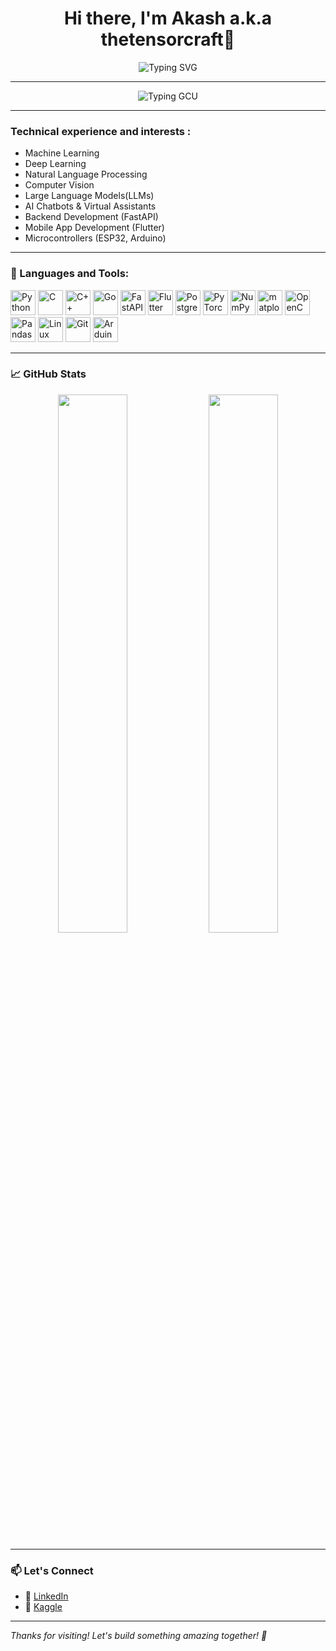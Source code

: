 <h1 align="center">Hi there, I'm Akash a.k.a thetensorcraft👋</h1>

<p align="center">
  <img src="https://readme-typing-svg.demolab.com?font=menlo&duration=3000&pause=1000&center=true&vCenter=true&multiline=true&width=600&height=100&lines=AI+Enthusiast+%7C+ML+Practitioner+%7C+Tech+Explorer;Loves+Building+Bots%2C+Apps%2C+and+Cool+Projects" alt="Typing SVG" />
</p>

---

<p align="center">
  <img src="https://readme-typing-svg.demolab.com?font=menlo&size=20&duration=3000&pause=1000&center=true&vCenter=true&width=700&height=50&lines=BCA+Student+at+Girijananda+Choudhury+University%2C+Guwahati%2C+Assam" alt="Typing GCU" />
</p>

---

### Technical experience and interests :

- Machine Learning
- Deep Learning  
- Natural Language Processing  
- Computer Vision
- Large Language Models(LLMs)  
- AI Chatbots & Virtual Assistants  
- Backend Development (FastAPI)  
- Mobile App Development (Flutter)  
- Microcontrollers (ESP32, Arduino) 

---

### 🚀 Languages and Tools:

<p align = "left">
  <img src="https://cdn.jsdelivr.net/gh/devicons/devicon/icons/python/python-original.svg" height="40" alt="Python" />
  <img src="https://cdn.jsdelivr.net/gh/devicons/devicon/icons/c/c-original.svg" height="40" alt="C" />
  <img src="https://cdn.jsdelivr.net/gh/devicons/devicon/icons/cplusplus/cplusplus-original.svg" height="40" alt="C++" />
  <img src="https://cdn.jsdelivr.net/gh/devicons/devicon/icons/go/go-original.svg" height="40" alt="Go" />
  <img src="https://cdn.jsdelivr.net/gh/devicons/devicon/icons/fastapi/fastapi-original.svg" height="40" alt="FastAPI" />
  <img src="https://cdn.jsdelivr.net/gh/devicons/devicon/icons/flutter/flutter-original.svg" height="40" alt="Flutter" />
  <img src="https://cdn.jsdelivr.net/gh/devicons/devicon/icons/postgresql/postgresql-original.svg" height="40" alt="PostgreSQL" />
  <img src="https://cdn.jsdelivr.net/gh/devicons/devicon/icons/pytorch/pytorch-original.svg" height="40" alt="PyTorch" />
  <img src="https://cdn.jsdelivr.net/gh/devicons/devicon/icons/numpy/numpy-original.svg" height="40" alt="NumPy" />
  <img src="https://cdn.jsdelivr.net/gh/devicons/devicon/icons/matplotlib/matplotlib-original.svg" height="40" alt="matplotlib" />
  <img src="https://cdn.jsdelivr.net/gh/devicons/devicon/icons/opencv/opencv-original.svg" height="40" alt="OpenCV" />
  <img src="https://cdn.jsdelivr.net/gh/devicons/devicon/icons/pandas/pandas-original.svg" height="40" alt="Pandas" />
  <img src="https://cdn.jsdelivr.net/gh/devicons/devicon/icons/linux/linux-original.svg" height="40" alt="Linux" />
  <img src="https://cdn.jsdelivr.net/gh/devicons/devicon/icons/git/git-original.svg" height="40" alt="Git" />
  <img src="https://cdn.jsdelivr.net/gh/devicons/devicon/icons/arduino/arduino-original.svg" height="40" alt="Arduino" />
</p>

---

### 📈 GitHub Stats

<p align="center">
  <img src="https://github-readme-stats.vercel.app/api?username=thetensorcraft&show_icons=true&theme=radical" width="47%" />
  <img src="https://github-readme-streak-stats.herokuapp.com/?user=thetensorcraft&theme=radical" width="47%" />
</p>

---

### 📫 Let's Connect

- 💼 [LinkedIn](https://www.linkedin.com/in/akashkumarboro)
- 🧠 [Kaggle](https://www.kaggle.com/akashkumarboro)

---

_Thanks for visiting! Let's build something amazing together! 🚀_

